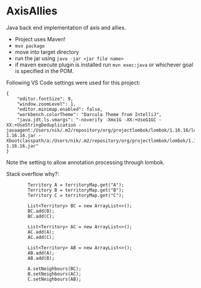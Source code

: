 # AxisAllies
Java back end implementation of axis and allies.

- Project uses Maven!
- `mvn package`
- move into target directory
- run the jar using `java -jar <jar file name>`
- if maven execute plugin is installed run `mvn exec:java` or whichever goal is specified in the POM.

Following VS Code settings were used for this project:
```
{
    "editor.fontSize": 9,
    "window.zoomLevel": 1,
    "editor.minimap.enabled": false,
    "workbench.colorTheme": "Darcula Theme from IntelliJ",
    "java.jdt.ls.vmargs": "-noverify -Xmx1G -XX:+UseG1GC -XX:+UseStringDeduplication -javaagent:/Users/nik/.m2/repository/org/projectlombok/lombok/1.16.16/lombok-1.16.16.jar -Xbootclasspath/a:/Users/nik/.m2/repository/org/projectlombok/lombok/1.16.16/lombok-1.16.16.jar"
}
```
Note the setting to allow annotation processing through lombok.

Stack overflow why?:
```
        Territory A = territoryMap.get("A");
        Territory B = territoryMap.get("B");
        Territory C = territoryMap.get("C");

        List<Territory> BC = new ArrayList<>();
        BC.add(B);
        BC.add(C);

        List<Territory> AC = new ArrayList<>();
        AC.add(A);
        AC.add(C);

        List<Territory> AB = new ArrayList<>();
        AB.add(A);
        AB.add(B);

        A.setNeighbours(BC);
        B.setNeighbours(AC);
        C.setNeighbours(AB);
```
